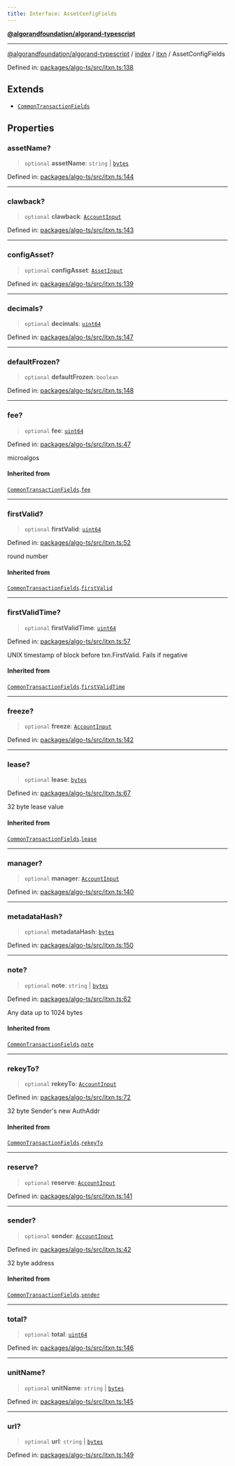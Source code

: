 ```yaml
---
title: Interface: AssetConfigFields
---
```


[**@algorandfoundation/algorand-typescript**](../../../../README)

***

[@algorandfoundation/algorand-typescript](../../../../README) / [index](../../../README) / [itxn](../README) / AssetConfigFields



Defined in: [packages/algo-ts/src/itxn.ts:138](https://github.com/algorandfoundation/puya-ts/blob/main/packages/algo-ts/src/itxn.ts#L138)

## Extends

- [`CommonTransactionFields`](CommonTransactionFields)

## Properties

### assetName?

> `optional` **assetName**: `string` \| [`bytes`](../../../type-aliases/bytes)

Defined in: [packages/algo-ts/src/itxn.ts:144](https://github.com/algorandfoundation/puya-ts/blob/main/packages/algo-ts/src/itxn.ts#L144)

***

### clawback?

> `optional` **clawback**: [`AccountInput`](../../../-internal-/type-aliases/AccountInput)

Defined in: [packages/algo-ts/src/itxn.ts:143](https://github.com/algorandfoundation/puya-ts/blob/main/packages/algo-ts/src/itxn.ts#L143)

***

### configAsset?

> `optional` **configAsset**: [`AssetInput`](../../../-internal-/type-aliases/AssetInput)

Defined in: [packages/algo-ts/src/itxn.ts:139](https://github.com/algorandfoundation/puya-ts/blob/main/packages/algo-ts/src/itxn.ts#L139)

***

### decimals?

> `optional` **decimals**: [`uint64`](../../../type-aliases/uint64)

Defined in: [packages/algo-ts/src/itxn.ts:147](https://github.com/algorandfoundation/puya-ts/blob/main/packages/algo-ts/src/itxn.ts#L147)

***

### defaultFrozen?

> `optional` **defaultFrozen**: `boolean`

Defined in: [packages/algo-ts/src/itxn.ts:148](https://github.com/algorandfoundation/puya-ts/blob/main/packages/algo-ts/src/itxn.ts#L148)

***

### fee?

> `optional` **fee**: [`uint64`](../../../type-aliases/uint64)

Defined in: [packages/algo-ts/src/itxn.ts:47](https://github.com/algorandfoundation/puya-ts/blob/main/packages/algo-ts/src/itxn.ts#L47)

microalgos

#### Inherited from

[`CommonTransactionFields`](CommonTransactionFields).[`fee`](CommonTransactionFields#fee)

***

### firstValid?

> `optional` **firstValid**: [`uint64`](../../../type-aliases/uint64)

Defined in: [packages/algo-ts/src/itxn.ts:52](https://github.com/algorandfoundation/puya-ts/blob/main/packages/algo-ts/src/itxn.ts#L52)

round number

#### Inherited from

[`CommonTransactionFields`](CommonTransactionFields).[`firstValid`](CommonTransactionFields#firstvalid)

***

### firstValidTime?

> `optional` **firstValidTime**: [`uint64`](../../../type-aliases/uint64)

Defined in: [packages/algo-ts/src/itxn.ts:57](https://github.com/algorandfoundation/puya-ts/blob/main/packages/algo-ts/src/itxn.ts#L57)

UNIX timestamp of block before txn.FirstValid. Fails if negative

#### Inherited from

[`CommonTransactionFields`](CommonTransactionFields).[`firstValidTime`](CommonTransactionFields#firstvalidtime)

***

### freeze?

> `optional` **freeze**: [`AccountInput`](../../../-internal-/type-aliases/AccountInput)

Defined in: [packages/algo-ts/src/itxn.ts:142](https://github.com/algorandfoundation/puya-ts/blob/main/packages/algo-ts/src/itxn.ts#L142)

***

### lease?

> `optional` **lease**: [`bytes`](../../../type-aliases/bytes)

Defined in: [packages/algo-ts/src/itxn.ts:67](https://github.com/algorandfoundation/puya-ts/blob/main/packages/algo-ts/src/itxn.ts#L67)

32 byte lease value

#### Inherited from

[`CommonTransactionFields`](CommonTransactionFields).[`lease`](CommonTransactionFields#lease)

***

### manager?

> `optional` **manager**: [`AccountInput`](../../../-internal-/type-aliases/AccountInput)

Defined in: [packages/algo-ts/src/itxn.ts:140](https://github.com/algorandfoundation/puya-ts/blob/main/packages/algo-ts/src/itxn.ts#L140)

***

### metadataHash?

> `optional` **metadataHash**: [`bytes`](../../../type-aliases/bytes)

Defined in: [packages/algo-ts/src/itxn.ts:150](https://github.com/algorandfoundation/puya-ts/blob/main/packages/algo-ts/src/itxn.ts#L150)

***

### note?

> `optional` **note**: `string` \| [`bytes`](../../../type-aliases/bytes)

Defined in: [packages/algo-ts/src/itxn.ts:62](https://github.com/algorandfoundation/puya-ts/blob/main/packages/algo-ts/src/itxn.ts#L62)

Any data up to 1024 bytes

#### Inherited from

[`CommonTransactionFields`](CommonTransactionFields).[`note`](CommonTransactionFields#note)

***

### rekeyTo?

> `optional` **rekeyTo**: [`AccountInput`](../../../-internal-/type-aliases/AccountInput)

Defined in: [packages/algo-ts/src/itxn.ts:72](https://github.com/algorandfoundation/puya-ts/blob/main/packages/algo-ts/src/itxn.ts#L72)

32 byte Sender's new AuthAddr

#### Inherited from

[`CommonTransactionFields`](CommonTransactionFields).[`rekeyTo`](CommonTransactionFields#rekeyto)

***

### reserve?

> `optional` **reserve**: [`AccountInput`](../../../-internal-/type-aliases/AccountInput)

Defined in: [packages/algo-ts/src/itxn.ts:141](https://github.com/algorandfoundation/puya-ts/blob/main/packages/algo-ts/src/itxn.ts#L141)

***

### sender?

> `optional` **sender**: [`AccountInput`](../../../-internal-/type-aliases/AccountInput)

Defined in: [packages/algo-ts/src/itxn.ts:42](https://github.com/algorandfoundation/puya-ts/blob/main/packages/algo-ts/src/itxn.ts#L42)

32 byte address

#### Inherited from

[`CommonTransactionFields`](CommonTransactionFields).[`sender`](CommonTransactionFields#sender)

***

### total?

> `optional` **total**: [`uint64`](../../../type-aliases/uint64)

Defined in: [packages/algo-ts/src/itxn.ts:146](https://github.com/algorandfoundation/puya-ts/blob/main/packages/algo-ts/src/itxn.ts#L146)

***

### unitName?

> `optional` **unitName**: `string` \| [`bytes`](../../../type-aliases/bytes)

Defined in: [packages/algo-ts/src/itxn.ts:145](https://github.com/algorandfoundation/puya-ts/blob/main/packages/algo-ts/src/itxn.ts#L145)

***

### url?

> `optional` **url**: `string` \| [`bytes`](../../../type-aliases/bytes)

Defined in: [packages/algo-ts/src/itxn.ts:149](https://github.com/algorandfoundation/puya-ts/blob/main/packages/algo-ts/src/itxn.ts#L149)